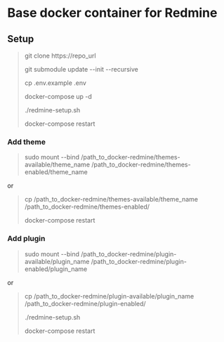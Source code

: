 # Base docker container for Redmine 

## Setup

> git clone https://repo_url
>
> git submodule update --init --recursive
>
> cp .env.example .env
>
> docker-compose up -d
>
> ./redmine-setup.sh
>
> docker-compose restart

### Add theme

> sudo mount --bind /path_to_docker-redmine/themes-available/theme_name /path_to_docker-redmine/themes-enabled/theme_name

or

> cp /path_to_docker-redmine/themes-available/theme_name /path_to_docker-redmine/themes-enabled/
>
> docker-compose restart

### Add plugin

> sudo mount --bind /path_to_docker-redmine/plugin-available/plugin_name /path_to_docker-redmine/plugin-enabled/plugin_name

or

> cp /path_to_docker-redmine/plugin-available/plugin_name /path_to_docker-redmine/plugin-enabled/
>
> ./redmine-setup.sh
>
> docker-compose restart
